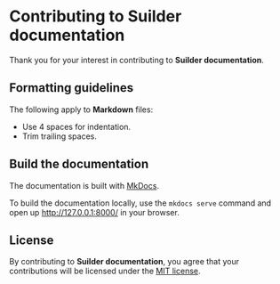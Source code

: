 # Contributing to Suilder documentation
Thank you for your interest in contributing to **Suilder documentation**.

## Formatting guidelines
The following apply to **Markdown** files:

- Use 4 spaces for indentation.
- Trim trailing spaces.

## Build the documentation
The documentation is built with [MkDocs](https://www.mkdocs.org/).

To build the documentation locally, use the `mkdocs serve` command and open up http://127.0.0.1:8000/ in your browser.

## License
By contributing to **Suilder documentation**, you agree that your contributions will be licensed under the [MIT license](LICENSE.txt).